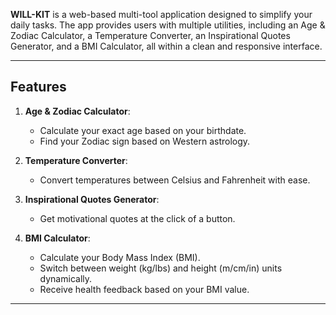 **WILL-KIT** is a web-based multi-tool application designed to simplify your daily tasks. The app provides users with multiple utilities, including an Age & Zodiac Calculator, a Temperature Converter, an Inspirational Quotes Generator, and a BMI Calculator, all within a clean and responsive interface.


---

## Features

1. **Age & Zodiac Calculator**:
   - Calculate your exact age based on your birthdate.
   - Find your Zodiac sign based on Western astrology.

2. **Temperature Converter**:
   - Convert temperatures between Celsius and Fahrenheit with ease.

3. **Inspirational Quotes Generator**:
   - Get motivational quotes at the click of a button.

4. **BMI Calculator**:
   - Calculate your Body Mass Index (BMI).
   - Switch between weight (kg/lbs) and height (m/cm/in) units dynamically.
   - Receive health feedback based on your BMI value.

---
